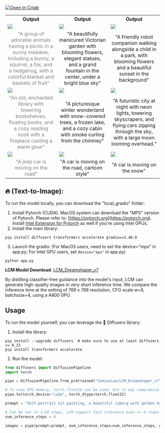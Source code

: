 
[![Open In Colab](https://colab.research.google.com/assets/colab-badge.svg)](https://colab.research.google.com/github/camenduru/latent-consistency-model-colab/blob/main/latent_consistency_model_colab.ipynb) 


<table class="center">
<tr>
  <td style="text-align:center;"><b>Output</b></td>
  <td style="text-align:center;" ><b>Output</b></td>
  <td style="text-align:center;" ><b>Output</b></td>
</tr>
  
<tr>
  <td><img src="https://github.com/user-attachments/assets/08677159-2ca2-4e66-8efb-0d135de6ffb5"></td>
  <td><img src="https://github.com/user-attachments/assets/e4d5c7a7-9f15-4c82-880e-4ff7e6da9adc"></td>
  <td><img src="https://github.com/user-attachments/assets/18210feb-094b-4d19-ac82-47d4db39848b"></td>

</tr>

<tr>
  <td width=25% style="text-align:center;color:gray;">"A group of adorable animals having a picnic in a sunny meadow, including a bunny, a squirrel, a fox, and a hedgehog, with a colorful blanket and baskets of fruit"</td>
  <td width=25% style="text-align:center;">"A beautifully manicured Victorian garden with blooming flowers, elegant statues, and a grand fountain in the center, under a bright blue sky"</td>
  <td width=25% style="text-align:center;">"A friendly robot companion walking alongside a child in a park, with blooming flowers and a beautiful sunset in the background"</td>
</tr>
     
<tr>
  <td><img src="https://github.com/user-attachments/assets/d0130a5f-3a09-4267-aa1a-8c7bc053210c"></td>
  <td><img src="https://github.com/user-attachments/assets/309beb07-cb65-4a44-92e3-ea70772f0576"></td>
  <td><img src="https://github.com/user-attachments/assets/e937c885-974d-4652-8466-d2bec66779c8"></td> 
             
 
</tr>
<tr>
  <td width=25% style="text-align:center;color:gray;">"An old, enchanted library with towering bookshelves, floating books, and a cozy reading nook with a fireplace casting a warm glow"</td>
  <td width=25% style="text-align:center;">"A picturesque winter wonderland with snow-covered trees, a frozen lake, and a cozy cabin with smoke curling from the chimney"</td>
  <td width=25% style="text-align:center;">"A futuristic city at night with neon lights, towering skyscrapers, and flying cars zipping through the sky, with a large moon looming overhead."</td>
 </tr>

<tr>
  <td><img src="https://tuneavideo.github.io/assets/data/car-turn.gif"></td>
  <td><img src="https://user-images.githubusercontent.com/33378412/227790590-c1c13d51-7409-4f3c-914f-9d1ad422bc30.gif"></td>              
  <td><img src="https://tuneavideo.github.io/assets/results/tuneavideo/car-turn/car-snow.gif"></td>
</tr>
<tr>
  <td width=25% style="text-align:center;color:gray;">"A jeep car is moving on the road"</td>
  <td width=25% style="text-align:center;">"A car is moving on the road, cartoon style"</td>
  <td width=25% style="text-align:center;">"A car is moving on the snow"</td>

 
</tr>


<!-- <tr>
  <td><img src="https://tuneavideo.github.io/assets/data/lion-roaring.gif"></td>
  <td><img src="https://tuneavideo.github.io/assets/results/tuneavideo/lion-roaring/tiger-roar.gif"></td>
  <td><img src="https://tuneavideo.github.io/assets/results/tuneavideo/lion-roaring/lion-vangogh.gif"></td>              
  <td><img src="https://tuneavideo.github.io/assets/results/tuneavideo/lion-roaring/wolf-nyc.gif"></td>
</tr>
<tr>
  <td width=25% style="text-align:center;color:gray;">"A lion is roaring"</td>
  <td width=25% style="text-align:center;">"A tiger is roaring"</td>
  <td width=25% style="text-align:center;">"A lion is roaring, Van Gogh style"</td>
  <td width=25% style="text-align:center;">"A wolf is roaring in New York City"</td>
</tr> -->

</table>







## 🔥 (Text-to-Image):

To run the model locally, you can download the "local_gradio" folder:
1. Install Pytorch (CUDA). MacOS system can download the "MPS" version of Pytorch. Please refer to: [https://pytorch.org](https://pytorch.org). Install [Intel Extension for Pytorch](https://intel.github.io/intel-extension-for-pytorch/xpu/latest/) as well if you're using Intel GPUs.
2. Install the main library:
```
pip install diffusers transformers accelerate gradio==3.48.0 
```
3. Launch the gradio: (For MacOS users, need to set the device="mps" in app.py; For Intel GPU users, set `device="xpu"` in app.py)
```
python app.py
```

**LCM Model Download**: [LCM_Dreamshaper_v7](https://huggingface.co/SimianLuo/LCM_Dreamshaper_v7)


By distilling classifier-free guidance into the model's input, LCM can generate high-quality images in very short inference time. We compare the inference time at the setting of 768 x 768 resolution, CFG scale w=8, batchsize=4, using a A800 GPU. 



## Usage

To run the model yourself, you can leverage the 🧨 Diffusers library:
1. Install the library:
```
pip install --upgrade diffusers  # make sure to use at least diffusers >= 0.22
pip install transformers accelerate
```

2. Run the model:
```py
from diffusers import DiffusionPipeline
import torch

pipe = DiffusionPipeline.from_pretrained("SimianLuo/LCM_Dreamshaper_v7")

# To save GPU memory, torch.float16 can be used, but it may compromise image quality.
pipe.to(torch_device="cuda", torch_dtype=torch.float32)

prompt = "Self-portrait oil painting, a beautiful cyborg with golden hair, 8k"

# Can be set to 1~50 steps. LCM support fast inference even <= 4 steps. Recommend: 1~8 steps.
num_inference_steps = 4 

images = pipe(prompt=prompt, num_inference_steps=num_inference_steps, guidance_scale=8.0, lcm_origin_steps=50, output_type="pil").images
```



